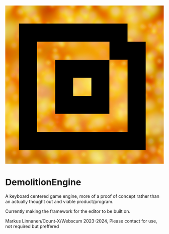 ![Logo of Demolition Engine](https://github.com/Webscum/DemolitionEngine/blob/main/Resources/AppIcon.png)
# DemolitionEngine
 A keyboard centered game engine, more of a proof of concept rather than an actually thought out and viable product/program.
 
 Currently making the framework for the editor to be built on.

Markus Linnanen/Count-X/Webscum 2023-2024,
Please contact for use, not required but preffered
